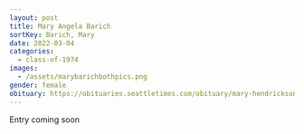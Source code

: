 ```yaml
---
layout: post
title: Mary Angela Barich
sortKey: Barich, Mary
date: 2022-03-04
categories:
  - class-of-1974
images:
  - /assets/marybarichbothpics.png
gender: female
obituary: https://obituaries.seattletimes.com/obituary/mary-hendrickson-1084800053
---
```

Entry coming soon